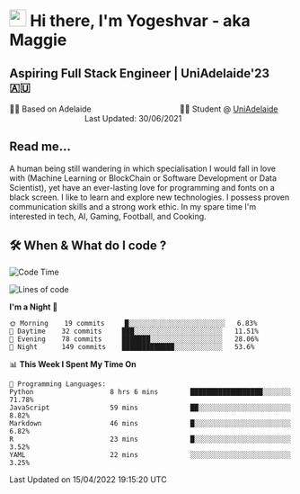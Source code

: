 <h1><img src="https://emojis.slackmojis.com/emojis/images/1531849430/4246/blob-sunglasses.gif?1531849430" width="30"/> Hi there, I'm Yogeshvar - aka Maggie</h1>

## Aspiring Full Stack Engineer | UniAdelaide'23 🇦🇺  
🏂🏻  Based on Adelaide &nbsp;&nbsp;&nbsp;&nbsp;&nbsp;&nbsp;&nbsp;&nbsp;&nbsp;&nbsp;&nbsp;&nbsp;&nbsp;&nbsp;&nbsp;&nbsp;&nbsp;&nbsp;&nbsp;&nbsp;&nbsp;&nbsp;&nbsp;&nbsp;&nbsp;&nbsp;&nbsp;&nbsp;&nbsp;&nbsp;&nbsp;&nbsp;&nbsp;&nbsp;&nbsp;&nbsp;&nbsp;&nbsp;&nbsp;👨‍💻 Student @ [UniAdelaide](https://www.adelaide.edu.au)   &nbsp;&nbsp;&nbsp;&nbsp;&nbsp;&nbsp;&nbsp;&nbsp;&nbsp;&nbsp;&nbsp;&nbsp;&nbsp;&nbsp;&nbsp;&nbsp;&nbsp;&nbsp;&nbsp;&nbsp;&nbsp;&nbsp;&nbsp;&nbsp;&nbsp;&nbsp;&nbsp;&nbsp;&nbsp;&nbsp;&nbsp;&nbsp; &nbsp;Last Updated: 30/06/2021

## Read me...

A human being still wandering in which specialisation I would fall in love with (Machine Learning or BlockChain or Software Development or Data Scientist), yet have an ever-lasting love for programming and fonts on a black screen. I like to learn and explore new technologies. I possess proven communication skills and a strong work ethic. In my spare time I'm interested in tech, AI, Gaming, Football, and Cooking.

## 🛠 When & What do I code ?  

<!--START_SECTION:waka-->
![Code Time](http://img.shields.io/badge/Code%20Time-1%2C379%20hrs%2022%20mins-blue)

![Lines of code](https://img.shields.io/badge/From%20Hello%20World%20I%27ve%20Written-766%20Thousand%20lines%20of%20code-blue)

**I'm a Night 🦉** 

```text
🌞 Morning    19 commits     █░░░░░░░░░░░░░░░░░░░░░░░░   6.83% 
🌆 Daytime    32 commits     ███░░░░░░░░░░░░░░░░░░░░░░   11.51% 
🌃 Evening    78 commits     ███████░░░░░░░░░░░░░░░░░░   28.06% 
🌙 Night      149 commits    █████████████░░░░░░░░░░░░   53.6%

```


📊 **This Week I Spent My Time On** 

```text
💬 Programming Languages: 
Python                   8 hrs 6 mins        ██████████████████░░░░░░░   71.78% 
JavaScript               59 mins             ██░░░░░░░░░░░░░░░░░░░░░░░   8.82% 
Markdown                 46 mins             █░░░░░░░░░░░░░░░░░░░░░░░░   6.82% 
R                        23 mins             █░░░░░░░░░░░░░░░░░░░░░░░░   3.52% 
YAML                     22 mins             ░░░░░░░░░░░░░░░░░░░░░░░░░   3.25%

```


 Last Updated on 15/04/2022 19:15:20 UTC
<!--END_SECTION:waka-->
